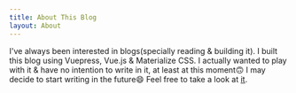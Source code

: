 ```yaml
---
title: About This Blog
layout: About
---
```


I've always been interested in blogs(specially reading & building it).
I built this blog using Vuepress, Vue.js & Materialize CSS. I actually wanted to play with it & have no intention to write in it, at least at this moment:upside_down_face: I may decide to start writing in the future:smile: Feel free to take a look at [it](http://localhost:8080/blog/).
